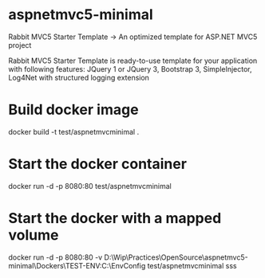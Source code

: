 # aspnetmvc5-minimal
Rabbit MVC5 Starter Template -> An optimized template for ASP.NET MVC5 project

Rabbit MVC5 Starter Template is ready-to-use template for your application with following features: JQuery 1 or JQuery 3, Bootstrap 3, SimpleInjector, Log4Net with structured logging extension

# Build docker image
docker build -t test/aspnetmvcminimal .

# Start the docker container
docker run -d -p 8080:80 test/aspnetmvcminimal

# Start the docker with a mapped volume
docker run -d -p 8080:80 -v D:\Wip\Practices\OpenSource\aspnetmvc5-minimal\Dockers\TEST-ENV:C:\EnvConfig test/aspnetmvcminimal sss